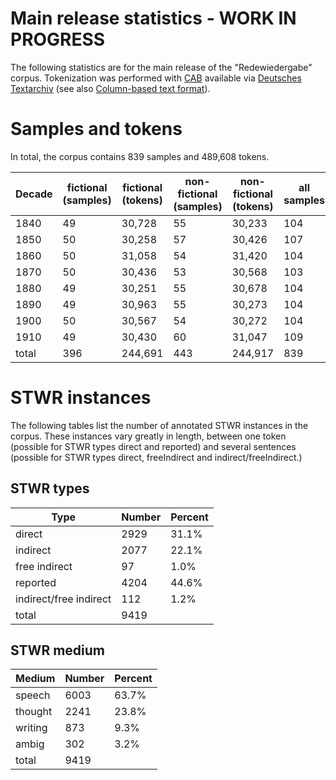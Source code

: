 # Main release statistics - WORK IN PROGRESS

The following statistics are for the main release of the "Redewiedergabe" corpus. Tokenization was performed with [CAB](https://kaskade.dwds.de/demo/cab/file) available via [Deutsches Textarchiv](http://www.deutschestextarchiv.de) (see also [Column-based text format](https://github.com/redewiedergabe/corpus/wiki/Column-based-text-format)).

# Samples and tokens

In total, the corpus contains 839 samples and 489,608 tokens.

| Decade | fictional (samples) | fictional (tokens) | non-fictional (samples) | non-fictional (tokens) | all samples | all tokens |
|--------|---------------------|--------------------|---------------------------|--------------------------|----------------|---------------|
| 1840   | 49                  | 30,728             | 55                        | 30,233                   | 104             | 45,153        |
| 1850   | 50                  | 30,258             | 57                        | 30,426                   | 107             | 45,361        |
| 1860   | 50                  | 31,058             | 54                        | 31,420                   | 104             | 45,354        |
| 1870   | 50                  | 30,436             | 53                        | 30,568                   | 103             | 44,790        |
| 1880   | 49                  | 30,251             | 55                        | 30,678                   | 104             | 44,548        |
| 1890   | 49                  | 30,963             | 55                        | 30,273                   | 104             | 45,388        |
| 1900   | 50                  | 30,567             | 54                        | 30,272                   | 104             | 45,348        |
| 1910   | 49                  | 30,430             | 60                        | 31,047                   | 109             | 45,032        |
| total | 396                 | 244,691            | 443                       | 244,917                  | 839            | 360,974       |

# STWR instances
The following tables list the number of annotated STWR instances in the corpus. These instances vary greatly in length, between one token (possible for STWR types direct and reported) and several sentences (possible for STWR types direct, freeIndirect and indirect/freeIndirect.)

## STWR types
| Type                    | Number | Percent|
|------------------------|--------|---------|
| direct                 | 2929   | 31.1%   |
| indirect               | 2077   | 22.1%   |
| free indirect          | 97     | 1.0%    |
| reported               | 4204   | 44.6%   |
| indirect/free indirect | 112    | 1.2%    |
| total                 | 9419   |         |

## STWR medium
| Medium  | Number | Percent |
|---------|--------|---------|
| speech  | 6003   | 63.7%   |
| thought | 2241   | 23.8%   |
| writing | 873    | 9.3%    |
| ambig   | 302    | 3.2%    |
| total  | 9419   |         |
